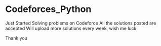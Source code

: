 # Codeforces_Python

Just Started Solving problems on Codeforce
All the solutions posted are accepted
Will upload more solutions every week, wish me luck

Thank you
